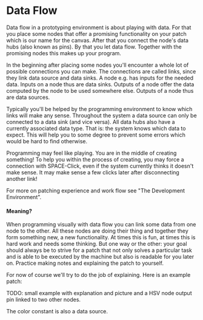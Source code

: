 # Data Flow

Data flow in a prototyping environment is about playing with data. For that you place some nodes that offer a promising functionality on your patch which is our name for the canvas. After that you connect the node's data hubs \(also known as pins\). By that you let data flow. Together with the promising nodes this makes up your program.

In the beginning after placing some nodes you'll encounter a whole lot of possible connections you can make. The connections are called links, since they link data source and data sinks. A node e.g. has inputs for the needed data. Inputs on a node thus are data sinks. Outputs of a node offer the data computed by the node to be used somewhere else. Outputs of a node thus are data sources.

Typically you'll be helped by the programming environment to know which links will make any sense. Throughout the system a data source can only be connected to a data sink \(and vice versa\). All data hubs also have a currently associated data type. That is: the system knows which data to expect. This will help you to some degree to prevent some errors which would be hard to find otherwise.

Programming may feel like playing. You are in the middle of creating something! To help you within the process of creating, you may force a connection with SPACE-Click, even if the system currently thinks it doesn't make sense. It may make sense a few clicks later after disconnecting another link!

For more on patching experience and work flow see "The Development Environment".

#### Meaning?

When programming visually with data flow you can link some data from one node to the other. All these nodes are doing their thing and together they form something new, a new functionality. At times this is fun, at times this is hard work and needs some thinking. But one way or the other: your goal should always be to strive for a patch that not only solves a particular task and is able to be executed by the machine but also is readable for you later on. Practice making notes and explaining the patch to yourself.

For now of course we'll try to do the job of explaining. Here is an example patch:

TODO: small example with explanation and picture and a HSV node output pin linked to two other nodes.

The color constant is also a data source.

